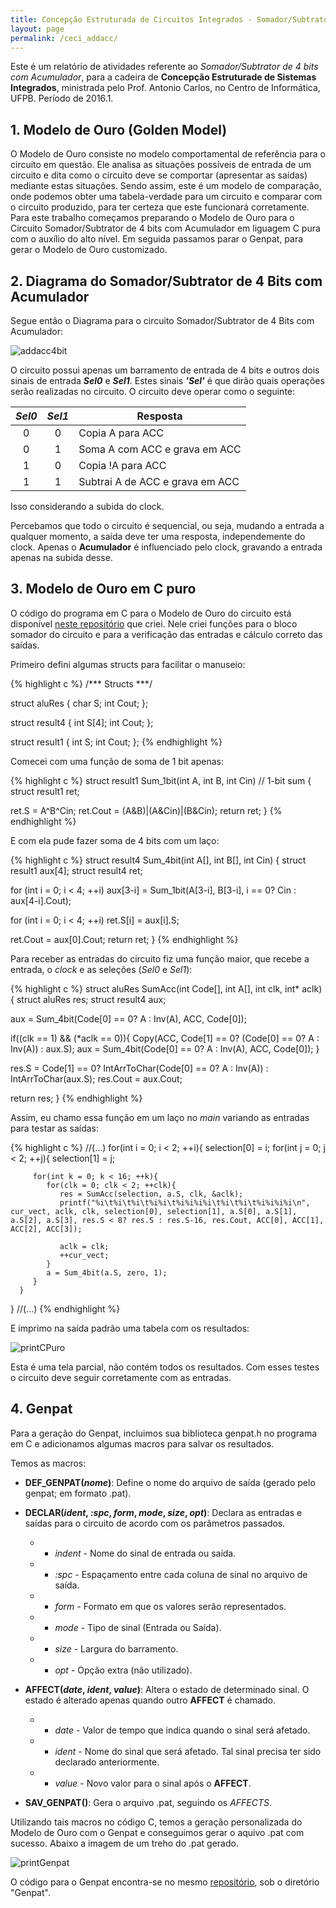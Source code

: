 ```yaml
---
title: Concepção Estruturada de Circuitos Integrados - Somador/Subtrator de 4 bits com Acumulador
layout: page
permalink: /ceci_addacc/
---
```


Este é um relatório de atividades referente ao _Somador/Subtrator de 4 bits com Acumulador_, para a cadeira de **Concepção Estruturade de Sistemas Integrados**, ministrada pelo Prof. Antonio Carlos, no Centro de Informática, UFPB. Período de 2016.1.



## 1. Modelo de Ouro (Golden Model)

O Modelo de Ouro consiste no modelo comportamental de referência para o circuito em questão. Ele analisa as situações possíveis de entrada de um circuito e dita como o circuito deve se comportar (apresentar as saídas) mediante estas situações. Sendo assim, este é um modelo de comparação, onde podemos obter uma tabela-verdade para um circuito e comparar com o circuito produzido, para ter certeza que este funcionará corretamente.
Para este trabalho começamos preparando o Modelo de Ouro para o Circuito Somador/Subtrator de 4 bits com Acumulador em liguagem C pura com o auxílio do alto nível. Em seguida passamos parar o Genpat, para gerar o Modelo de Ouro customizado.



## 2. Diagrama do Somador/Subtrator de 4 Bits com Acumulador

Segue então o Diagrama para o circuito Somador/Subtrator de 4 Bits com Acumulador:

![addacc4bit](/images/addacc.jpg "Esquema AddAcc 4bits")

O circuito possui apenas um barramento de entrada de 4 bits e outros dois sinais de entrada ***Sel0*** e ***Sel1***. Estes sinais ___'Sel'___ é que dirão quais operações serão realizadas no circuito. O circuito deve operar como o seguinte:

|*Sel0*|*Sel1*| Resposta                        |
|:----:|:----:|---------------------------------|
|   0  |   0  | Copia A para ACC                |
|   0  |   1  | Soma A com ACC e grava em ACC   |
|   1  |   0  | Copia !A para ACC               |
|   1  |   1  | Subtrai A de ACC e grava em ACC |

Isso considerando a subida do clock.

Percebamos que todo o circuito é sequencial, ou seja, mudando a entrada a qualquer momento, a saída deve ter uma resposta, independemente do clock. Apenas o __Acumulador__ é influenciado pelo clock, gravando a entrada apenas na subida desse.



## 3. Modelo de Ouro em C puro

O código do programa em C para o Modelo de Ouro do circuito está disponível [neste repositório](https://github.com/JohannesCa/4bit_adder_acc "JohannesCa/4bit_adder_acc") que criei. Nele criei funções para o bloco somador do circuito e para a verificação das entradas e cálculo correto das saídas.

Primeiro defini algumas structs para facilitar o manuseio:

{% highlight c %}
/***  Structs  ***/

struct aluRes
{
   char S;
   int Cout;
};


struct result4
{
   int S[4];
   int Cout;
};


struct result1
{
   int S;
   int Cout;
};
{% endhighlight %}

Comecei com uma função de soma de 1 bit apenas:

{% highlight c %}
struct result1 Sum_1bit(int A, int B, int Cin) // 1-bit sum
{
   struct result1 ret;

   ret.S = A^B^Cin;
   ret.Cout = (A&B)|(A&Cin)|(B&Cin);
   return ret;
}
{% endhighlight %}

E com ela pude fazer soma de 4 bits com um laço:

{% highlight c %}
struct result4 Sum_4bit(int A[], int B[], int Cin)
{
   struct result1 aux[4];
   struct result4 ret;

   for (int i = 0; i < 4; ++i)
      aux[3-i] = Sum_1bit(A[3-i], B[3-i], i == 0? Cin : aux[4-i].Cout);

   for (int i = 0; i < 4; ++i)
      ret.S[i] = aux[i].S;

   ret.Cout = aux[0].Cout;
   return ret;
}
{% endhighlight %}

Para receber as entradas do circuito fiz uma função maior, que recebe a entrada, o _clock_ e as seleções (_Sel0_ e _Sel1_):

{% highlight c %}
struct aluRes SumAcc(int Code[], int A[], int clk, int* aclk)
{
   struct aluRes res;
   struct result4 aux;

   aux = Sum_4bit(Code[0] == 0? A : Inv(A), ACC, Code[0]);
   
   if((clk == 1) && (*aclk == 0)){
      Copy(ACC, Code[1] == 0? (Code[0] == 0? A : Inv(A)) : aux.S);
      aux = Sum_4bit(Code[0] == 0? A : Inv(A), ACC, Code[0]);
   }

   res.S = Code[1] == 0? IntArrToChar(Code[0] == 0? A : Inv(A)) : IntArrToChar(aux.S);
   res.Cout = aux.Cout;

   return res;
}
{% endhighlight %}

Assim, eu chamo essa função em um laço no _main_ variando as entradas para testar as saídas:

{% highlight c %}
//(...)
   for(int i = 0; i < 2; ++i){
      selection[0] = i;
      for(int j = 0; j < 2; ++j){
         selection[1] = j;
         
         for(int k = 0; k < 16; ++k){
            for(clk = 0; clk < 2; ++clk){
               res = SumAcc(selection, a.S, clk, &aclk);
               printf("%i\t%i\t%i\t%i%i\t%i%i%i%i\t%i\t%i\t%i%i%i%i\n", cur_vect, aclk, clk, selection[0], selection[1], a.S[0], a.S[1], a.S[2], a.S[3], res.S < 8? res.S : res.S-16, res.Cout, ACC[0], ACC[1], ACC[2], ACC[3]);

               aclk = clk;
               ++cur_vect;
            }
            a = Sum_4bit(a.S, zero, 1);
         }
      }
   }
//(...)
{% endhighlight %}

E imprimo na saída padrão uma tabela com os resultados:

![printCPuro](/images/cpuro.png)

Esta é uma tela parcial, não contém todos os resultados. Com esses testes o circuito deve seguir corretamente com as entradas.



## 4. Genpat

Para a geração do Genpat, incluimos sua biblioteca genpat.h no programa em C e adicionamos algumas macros para salvar os resultados.

Temos as macros:

* **DEF_GENPAT(_nome_)**: Define o nome do arquivo de saída (gerado pelo genpat; em formato .pat).


* **DECLAR(_ident_, _:spc_, _form_, _mode_, _size_, _opt_)**: Declara as entradas e saídas para o circuito de acordo com os parâmetros passados.
 
  * * _indent_ - Nome do sinal de entrada ou saída.
  * * _:spc_ - Espaçamento entre cada coluna de sinal no arquivo de saída.  
  * * _form_ - Formato em que os valores serão representados.  
  * * _mode_ - Tipo de sinal (Entrada ou Saída).
  * * _size_ - Largura do barramento.
  * * _opt_ - Opção extra (não utilizado).


* **AFFECT(_date_, _ident_, _value_)**: Altera o estado de determinado sinal. O estado é alterado apenas quando outro **AFFECT** é chamado.

  * * _date_ - Valor de tempo que indica quando o sinal será afetado.
  * * _ident_ - Nome do sinal que será afetado. Tal sinal precisa ter sido declarado anteriormente.
  * * _value_ - Novo valor para o sinal após o **AFFECT**.


* **SAV_GENPAT()**: Gera o arquivo .pat, seguindo os _AFFECTS_.

Utilizando tais macros no código C, temos a geração personalizada do Modelo de Ouro com o Genpat e conseguimos gerar o aquivo .pat com sucesso. Abaixo a imagem de um treho do .pat gerado.

![printGenpat](/images/genpat.png)


O código para o Genpat encontra-se no mesmo [repositório](https://github.com/JohannesCa/4bit_adder_acc "JohannesCa/4bit_adder_acc"), sob o diretório "Genpat".
